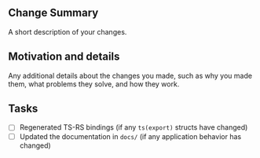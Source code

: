 ## Change Summary
A short description of your changes.

## Motivation and details
Any additional details about the changes you made, such as why you made them, what problems they solve, and how they work.

## Tasks
- [ ] Regenerated TS-RS bindings (if any `ts(export)` structs have changed)
- [ ] Updated the documentation in `docs/` (if any application behavior has changed)
